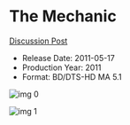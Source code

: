 # The Mechanic

[Discussion Post](https://www.avsforum.com/threads/bass-eq-for-filtered-movies.2995212/post-57372702)

* Release Date: 2011-05-17
* Production Year: 2011
* Format: BD/DTS-HD MA 5.1

![img 0](https://i.imgur.com/eSmoDTA.jpg)

![img 1](https://i.imgur.com/ofKKgBy.jpg)

